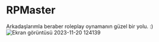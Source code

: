 # RPMaster
Arkadaşlarımla beraber roleplay oynamanın güzel bir yolu. :)
![Ekran görüntüsü 2023-11-20 124139](https://github.com/BeratDizdar/RPMaster/assets/139409706/9e6f7071-1e9c-4f90-bbf1-013183f5a0ce)
